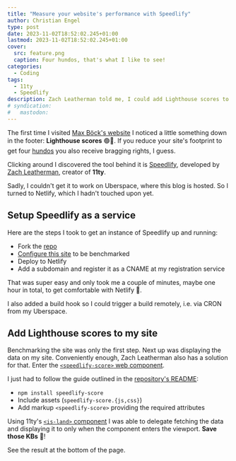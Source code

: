 ```yaml
---
title: "Measure your website's performance with Speedlify"
author: Christian Engel
type: post
date: 2023-11-02T18:52:02.245+01:00
lastmod: 2023-11-02T18:52:02.245+01:00
cover:
  src: feature.png
  caption: Four hundos, that's what I like to see!
categories:
  - Coding
tags:
  - 11ty
  - Speedlify
description: Zach Leatherman told me, I could add Lighthouse scores to my site's footer. And so I did.
# syndication:
#   mastodon:
---
```


The first time I visited [Max Böck's website](https://mxb.dev/) I noticed a little something down in the footer: **Lighthouse scores** 🟢💯. If you reduce your site's footprint to get four [hundos](https://www.urbandictionary.com/define.php?term=hundo) you also receive bragging rights, I guess.

Clicking around I discovered the tool behind it is [Speedlify](https://www.zachleat.com/web/speedlify/), developed by [Zach Leatherman](https://www.zachleat.com/), creator of **11ty**.

Sadly, I couldn't get it to work on Uberspace, where this blog is hosted. So I turned to Netlify, which I hadn't touched upon yet.

## Setup Speedlify as a service

Here are the steps I took to get an instance of Speedlify up and running:

- Fork the [repo](https://github.com/zachleat/speedlify/)
- [Configure this site](https://github.com/chringel21/speedlify/commit/fe6064f0ac35a80c326c9ffb06eb24891762039f) to be benchmarked
- Deploy to Netlify
- Add a subdomain and register it as a CNAME at my registration service

That was super easy and only took me a couple of minutes, maybe one hour in total, to get comfortable with Netlify 🤯.

I also added a build hook so I could trigger a build remotely, i.e. via CRON from my Uberspace.

## Add Lighthouse scores to my site

Benchmarking the site was only the first step. Next up was displaying the data on my site. Conveniently enough, Zach Leatherman also has a solution for that. Enter the [`<speedlify-score>` web component](https://www.zachleat.com/web/lighthouse-in-footer/).

I just had to follow the guide outlined in the [repository's README](https://github.com/zachleat/speedlify-score/):

- `npm install speedlify-score`
- Include assets (`speedlify-score.{js,css}`)
- Add markup `<speedlify-score>` providing the required attributes

Using 11ty's [`<is-land>` component](https://www.11ty.dev/docs/plugins/partial-hydration/) I was able to delegate fetching the data and displaying it to only when the component enters the viewport. **Save those KBs** 💾!

See the result at the bottom of the page.
